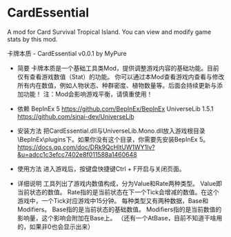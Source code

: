 # CardEssential
A mod for Card Survival Tropical Island. You can view and modify game stats by this mod.

卡牌本质 - CardEssential v0.0.1 by MyPure

- 简要
卡牌本质是一个基础工具类Mod，提供调整游戏内容的基础功能。目前仅有查看游戏数值（Stat）的功能。
你可以通过本Mod查看游戏内查看与修改所有内在数值，例如人物状态、种群密度、植物数量等。后面会持续更新与添加功能！
注：Mod会影响游戏平衡，请慎重使用！

- 依赖
BepInEx 5
https://github.com/BepInEx/BepInEx
UniverseLib 1.5.1
https://github.com/sinai-dev/UniverseLib

- 安装方法
把CardEssential.dll与UniverseLib.Mono.dll放入游戏根目录\BepInEx\plugins下。如果你没有这个目录，你需要先安装BepInEx 5。
https://docs.qq.com/doc/DRk9QcHltUW1WY1lv?&u=adcc1c3efcc7402e8f011588a1460648

- 使用方法
进入游戏后，按键盘快捷键Ctrl + F开启与关闭页面。

- 详细说明
工具列出了游戏内数值构成，分为Value和Rate两种类型。
Value即当前状态的数值。
Rate指的是当前状态在下一个Tick会增减的数值。在这个游戏中，一个Tick对应游戏中15分钟。
每种类型又有两种数据，Base和Modifiers。
Base指的是当前状态的基础数值。
Modifiers指的是当前数值的影响量，这个影响会附加在Base上。
	（还有一个AtBase，目前不知道干啥用的，如果非0也会显示出来）
